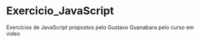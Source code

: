 # Exercicio_JavaScript
 Exercícios de JavaScript propostos pelo Gustavo Guanabara pelo curso em video
